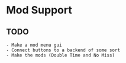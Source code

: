 # Mod Support

## TODO

    - Make a mod menu gui
    - Connect buttons to a backend of some sort
    - Make the mods (Double Time and No Miss)
